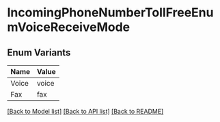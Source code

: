 # IncomingPhoneNumberTollFreeEnumVoiceReceiveMode

## Enum Variants

| Name | Value |
|---- | -----|
| Voice | voice |
| Fax | fax |


[[Back to Model list]](../README.md#documentation-for-models) [[Back to API list]](../README.md#documentation-for-api-endpoints) [[Back to README]](../README.md)


